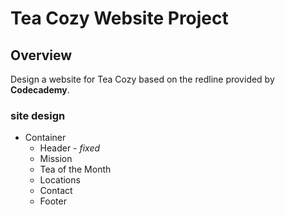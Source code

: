 # Tea Cozy Website Project

## Overview
Design a  website for Tea Cozy based on the redline provided by **Codecademy**.

### site design

* Container
  * Header - *fixed*
  * Mission
  * Tea of the Month
  * Locations
  * Contact
  * Footer
